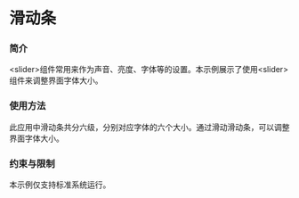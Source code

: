 # 滑动条

### 简介

<slider\>组件常用来作为声音、亮度、字体等的设置。本示例展示了使用<slider\>组件来调整界面字体大小。

### 使用方法

 此应用中滑动条共分六级，分别对应字体的六个大小。通过滑动滑动条，可以调整界面字体大小。

### 约束与限制

本示例仅支持标准系统运行。
